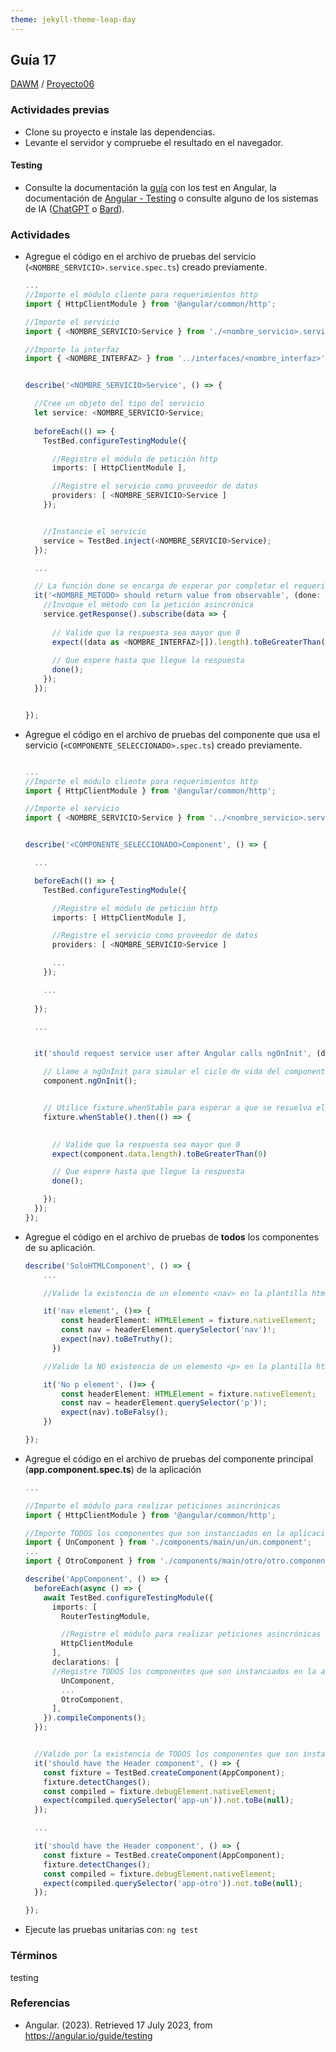 ```yaml
---
theme: jekyll-theme-leap-day
---
```


## Guía 17

[DAWM](/DAWM/) / [Proyecto06](/DAWM/proyectos/2023/proyecto06)

### Actividades previas

* Clone su proyecto e instale las dependencias.
* Levante el servidor y compruebe el resultado en el navegador.

#### Testing

* Consulte la documentación la [guía](recursos/TestAngularV2.pdf) con los test en Angular, la documentación de [Angular - Testing](https://angular.io/guide/testing) o consulte alguno de los sistemas de IA ([ChatGPT](https://chat.openai.com/) o [Bard](https://bard.google.com/)).

### Actividades

* Agregue el código en el archivo de pruebas del servicio (`<NOMBRE_SERVICIO>.service.spec.ts`) creado previamente.

	```typescript
	...
	//Importe el módulo cliente para requerimientos http
	import { HttpClientModule } from '@angular/common/http';

	//Importe el servicio
	import { <NOMBRE_SERVICIO>Service } from './<nombre_servicio>.service';

	//Importe la interfaz
	import { <NOMBRE_INTERFAZ> } from '../interfaces/<nombre_interfaz>';


	describe('<NOMBRE_SERVICIO>Service', () => {

	  //Cree un objeto del tipo del servicio
	  let service: <NOMBRE_SERVICIO>Service;
	  
	  beforeEach(() => {
	    TestBed.configureTestingModule({

	      //Registre el módulo de petición http
	      imports: [ HttpClientModule ],

	      //Registre el servicio como proveedor de datos
	      providers: [ <NOMBRE_SERVICIO>Service ]
	    });


	    //Instancie el servicio
	    service = TestBed.inject(<NOMBRE_SERVICIO>Service);
	  });

	  ...

	  // La función done se encarga de esperar por completar el requerimiento
	  it('<NOMBRE_METODO> should return value from observable', (done: DoneFn) => {
	  	//Invoque el método con la petición asincrónica
	    service.getResponse().subscribe(data => {
	      
	      // Valide que la respuesta sea mayor que 0
	      expect((data as <NOMBRE_INTERFAZ>[]).length).toBeGreaterThan(0)
	      
	      // Que espere hasta que llegue la respuesta 
	      done();
	    });
	  });


	});
	```

* Agregue el código en el archivo de pruebas del componente que usa el servicio (`<COMPONENTE_SELECCIONADO>.spec.ts`) creado previamente.

	```typescript

	...
	//Importe el módulo cliente para requerimientos http
	import { HttpClientModule } from '@angular/common/http';

	//Importe el servicio
	import { <NOMBRE_SERVICIO>Service } from '../<nombre_servicio>.service';


	describe('<COMPONENTE_SELECCIONADO>Component', () => {

	  ...	 

	  beforeEach(() => {
	    TestBed.configureTestingModule({

	      //Registre el módulo de petición http
	      imports: [ HttpClientModule ],

	      //Registre el servicio como proveedor de datos
	      providers: [ <NOMBRE_SERVICIO>Service ]

	      ...
	    });

	    ...
	   
	  });

	  ...


	  it('should request service user after Angular calls ngOnInit', (done: DoneFn) => {

	  	// Llame a ngOnInit para simular el ciclo de vida del componente
	    component.ngOnInit();


	    // Utilice fixture.whenStable para esperar a que se resuelva el observable del servicio
	    fixture.whenStable().then(() => {
	      

	      // Valide que la respuesta sea mayor que 0
	      expect(component.data.length).toBeGreaterThan(0)

	      // Que espere hasta que llegue la respuesta
	      done();

	    });
	  });
	});
	````

* Agregue el código en el archivo de pruebas de **todos** los componentes de su aplicación.

	```typescript
	describe('SoloHTMLComponent', () => {
		...

		//Valide la existencia de un elemento <nav> en la plantilla html del elemento

		it('nav element', ()=> {
		    const headerElement: HTMLElement = fixture.nativeElement;
		    const nav = headerElement.querySelector('nav')!;
		    expect(nav).toBeTruthy();
		  })

		//Valide la NO existencia de un elemento <p> en la plantilla html del elemento

		it('No p element', ()=> {
			const headerElement: HTMLElement = fixture.nativeElement;
			const nav = headerElement.querySelector('p')!;
			expect(nav).toBeFalsy();
		})

	});	
	```

	
* Agregue el código en el archivo de pruebas del componente principal (**app.component.spec.ts**) de la aplicación

	```typescript
	...

	//Importe el módulo para realizar peticiones asincrónicas
	import { HttpClientModule } from '@angular/common/http';

	//Importe TODOS los componentes que son instanciados en la aplicación mediante un selector
	import { UnComponent } from './components/main/un/un.component';
	...
	import { OtroComponent } from './components/main/otro/otro.component';

	describe('AppComponent', () => {
	  beforeEach(async () => {
	    await TestBed.configureTestingModule({
	      imports: [
	        RouterTestingModule,

	        //Registre el módulo para realizar peticiones asincrónicas
	        HttpClientModule
	      ],
	      declarations: [
	      //Registre TODOS los componentes que son instanciados en la aplicación mediante un selector
	        UnComponent,
	        ...
	        OtroComponent,
	      ],
	    }).compileComponents();
	  });


	  //Valide por la existencia de TODOS los componentes que son instanciados en la aplicación mediante un selector
	  it('should have the Header component', () => {
	    const fixture = TestBed.createComponent(AppComponent);
	    fixture.detectChanges();
	    const compiled = fixture.debugElement.nativeElement;
	    expect(compiled.querySelector('app-un')).not.toBe(null);
	  });

	  ...

	  it('should have the Header component', () => {
	    const fixture = TestBed.createComponent(AppComponent);
	    fixture.detectChanges();
	    const compiled = fixture.debugElement.nativeElement;
	    expect(compiled.querySelector('app-otro')).not.toBe(null);
	  });

	});
	```
	
* Ejecute las pruebas unitarias con: `ng test`

### Términos

testing

### Referencias

*  Angular. (2023). Retrieved 17 July 2023, from https://angular.io/guide/testing